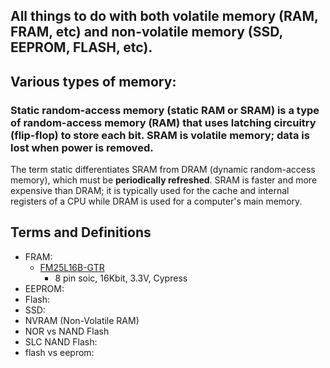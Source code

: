 ## All things to do with both volatile memory (RAM, FRAM, etc) and non-volatile memory (SSD, EEPROM, FLASH, etc). 

## Various types of memory:

### Static random-access memory (static RAM or SRAM) is a type of random-access memory (RAM) that uses latching circuitry (flip-flop) to store each bit. SRAM is **volatile** memory; data is lost when power is removed.

The term static differentiates SRAM from DRAM (dynamic random-access memory), which must be **periodically refreshed**. SRAM is faster and more expensive than DRAM; it is typically used for the cache and internal registers of a CPU while DRAM is used for a computer's main memory.





## Terms and Definitions
- FRAM:
  - [FM25L16B-GTR](https://www.infineon.com/dgdl/Infineon-FM25L16B_16-Kbit_(2_K_8)_Serial_(SPI)_F-RAM-DataSheet-v11_00-EN.pdf?fileId=8ac78c8c7d0d8da4017d0ec917394180&utm_source=cypress&utm_medium=referral&utm_campaign=202110_globe_en_all_integration-files)
    - 8 pin soic, 16Kbit, 3.3V, Cypress
- EEPROM:
- Flash:
- SSD:
- NVRAM (Non-Volatile RAM)
- NOR vs NAND Flash
- SLC NAND Flash:
- flash vs eeprom:

